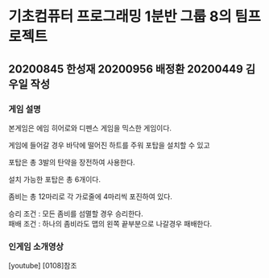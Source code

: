 # 기초컴퓨터 프로그래밍 1분반 그룹 8의 팀프로젝트  
## 20200845 한성재 20200956 배정환 20200449 김우일 작성  

### 게임 설명  
본게임은 에임 히어로와 디펜스 게임을 믹스한 게임이다.  

게임에 들어갈 경우 바닥에 떨어진 하트를 주워 포탑을 설치할 수 있고  

포탑은 총 3발의 탄약을 장전하여 사용한다.  

설치 가능한 포탑은 총 6개이다.  

좀비는 총 12마리로 각 가로줄에 4마리씩 포진하여 있다.  
  
승리 조건 : 모든 좀비를 섬멸할 경우 승리한다.  
패배 조건 : 하나의 좀비라도 맵의 왼쪽 끝부분으로 나갈경우 패배한다.

### 인게임 소개영상  
[youtube] [0108]참조  


[1]: https://youtu.be/kA_4TT28394
